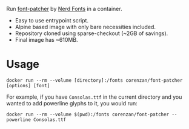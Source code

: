 Run [font-patcher](https://github.com/ryanoasis/nerd-fonts#font-patcher) by [Nerd Fonts](https://www.nerdfonts.com/) in a container.

- Easy to use entrypoint script.
- Alpine based image with only bare necessities included.
- Repository cloned using sparse-checkout (~2GB of savings).
- Final image has ~610MB.

# Usage

```shell
docker run --rm --volume [directory]:/fonts corenzan/font-patcher [options] [font]
```

For example, if you have `Consolas.ttf` in the current directory and you wanted to add powerline glyphs to it, you would run:

```shell
docker run --rm --volume $(pwd):/fonts corenzan/font-patcher --powerline Consolas.ttf
```

